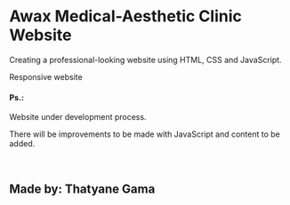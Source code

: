 <h1>Awax Medical-Aesthetic Clinic Website</h1>

<p>Creating a professional-looking website using HTML, CSS and JavaScript.</p>
<p>Responsive website</p>


<h4>Ps.:</h4> 
<p>Website under development process.</p>
<p>There will be improvements to be made with JavaScript and content to be added.</p>

<br/>
<h2>Made by: Thatyane Gama</h2>